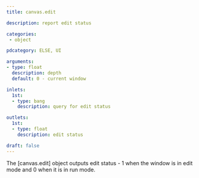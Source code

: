 ```yaml
---
title: canvas.edit

description: report edit status

categories:
 - object

pdcategory: ELSE, UI

arguments:
- type: float
  description: depth
  default: 0 - current window

inlets:
  1st:
  - type: bang
    description: query for edit status

outlets:
  1st:
  - type: float
    description: edit status

draft: false
---
```


The [canvas.edit] object outputs edit status - 1 when the window is in edit mode and 0 when it is in run mode.

